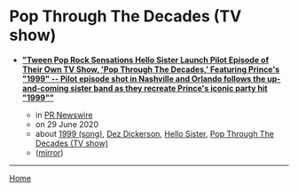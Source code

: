 # Pop Through The Decades (TV show)

 - [**"Tween Pop Rock Sensations Hello Sister Launch Pilot Episode of Their Own TV Show, 'Pop Through The Decades,' Featuring Prince's "1999" -- Pilot episode shot in Nashville and Orlando follows the up-and-coming sister band as they recreate Prince's iconic party hit "1999""**](https://www.prnewswire.com/news-releases/tween-pop-rock-sensations-hello-sister-launch-pilot-episode-of-their-own-tv-show-pop-through-the-decades-featuring-princes-1999-301084989.html)

    - in [PR Newswire](https://www.prnewswire.com/)
    - on 29 June 2020
    - about [1999 (song)](../../../topics/song/1999/index.md), [Dez Dickerson](../../../topics/dez-dickerson/index.md), [Hello Sister](../../../topics/hello-sister/index.md), [Pop Through The Decades (TV show)](../../../topics/tv-show/pop-through-the-decades/index.md)
    - ([mirror](https://web.archive.org/web/*/https://www.prnewswire.com/news-releases/tween-pop-rock-sensations-hello-sister-launch-pilot-episode-of-their-own-tv-show-pop-through-the-decades-featuring-princes-1999-301084989.html))

----

[Home](../index.md)
